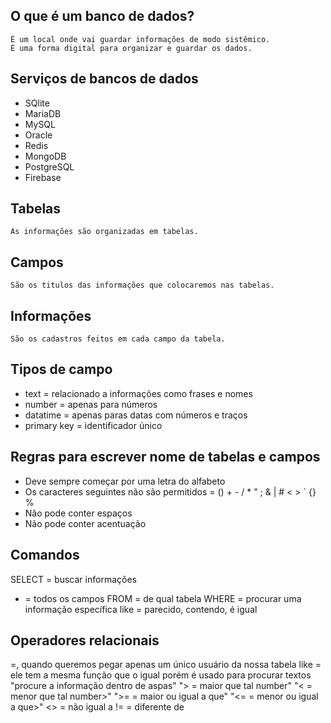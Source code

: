 ## O que é um banco de dados?
    É um local onde vai guardar informações de modo sistêmico.
    É uma forma digital para organizar e guardar os dados.

## Serviços de bancos de dados
- SQlite
- MariaDB
- MySQL
- Oracle
- Redis
- MongoDB
- PostgreSQL
- Firebase

## Tabelas
    As informações são organizadas em tabelas.

## Campos
    São os titulos das informações que colocaremos nas tabelas.

## Informações
    São os cadastros feitos em cada campo da tabela.


## Tipos de campo
* text = relacionado a informações como frases e nomes
* number = apenas para números
* datatime = apenas paras datas com números e traços
* primary key = identificador único

## Regras para escrever nome de tabelas e campos
* Deve sempre começar por uma letra do alfabeto
* Os caracteres seguintes não são permitidos = () + - / * " ; & | # < > ´ {} % 
* Não pode conter espaços
* Não pode conter acentuação


## Comandos
SELECT = buscar informações
* = todos os campos
FROM = de qual tabela
WHERE = procurar uma informação específica
like = parecido, contendo, é igual


## Operadores relacionais
=, quando queremos pegar apenas um único usuário da nossa tabela
like = ele tem a mesma função que o igual porém é usado para procurar textos "procure a informação dentro de aspas"
"> = maior que tal number"
"< = menor que tal number>"
">= = maior ou igual a que"
"<= = menor ou igual a que>"
<> = não igual a
!= = diferente de